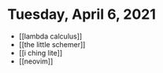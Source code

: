 # Tuesday, April 6, 2021

- [[lambda calculus]]
- [[the little schemer]]
- [[i ching lite]]
- [[neovim]]